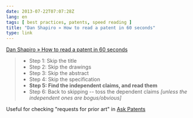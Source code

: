 ```yaml
---
date: 2013-07-22T07:07:28Z
lang: en
tags: [ best practices, patents, speed reading ]
title: "Dan Shapiro » How to read a patent in 60 seconds"
type: link
---
```


[Dan Shapiro » How to read a patent in 60
seconds](http://www.danshapiro.com/blog/2010/09/how-to-read-a-patent-in-60-second/)

> -   Step 1: Skip the title
> -   Step 2: Skip the drawings
> -   Step 3: Skip the abstract
> -   Step 4: Skip the specification
> -   **Step 5: Find the independent claims, and read them**
> -   Step 6: Back to skipping -- toss the dependent claims *\[unless
>     the independent ones are bogus/obvious\]*

Useful for checking "requests for prior art" in [Ask
Patents](http://patents.stackexchange.com/)

